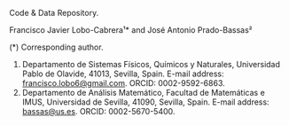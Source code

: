Code & Data Repository.


Francisco Javier Lobo-Cabrera¹* and José Antonio Prado-Bassas²

(*) Corresponding author.
1. Departamento de Sistemas Físicos, Químicos y Naturales, Universidad Pablo de Olavide, 41013, Sevilla, Spain. E-mail address: 
francisco.lobo6@gmail.com. ORCID: 0002-9592-6863.
2. Departamento de Análisis Matemático, Facultad de Matemáticas e IMUS, Universidad de Sevilla, 41090, Sevilla, Spain. E-mail 
address: bassas@us.es. ORCID: 0002-5670-5400.
